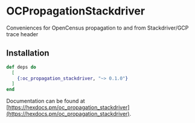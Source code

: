 # OCPropagationStackdriver

Conveniences for OpenCensus propagation to and from Stackdriver/GCP trace header

## Installation

```elixir
def deps do
  [
    {:oc_propagation_stackdriver, "~> 0.1.0"}
  ]
end
```

Documentation can be found at [https://hexdocs.pm/oc_propagation_stackdriver](https://hexdocs.pm/oc_propagation_stackdriver).

